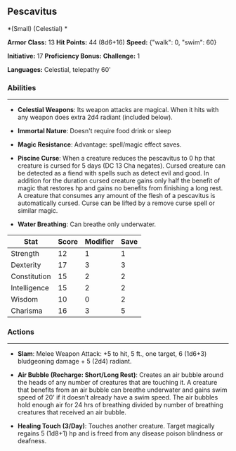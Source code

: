## Pescavitus
*(Small) (Celestial) *

**Armor Class:** 13
**Hit Points:** 44 (8d6+16)
**Speed:** {"walk": 0, "swim": 60}

**Initiative:** 17
**Proficiency Bonus:**
**Challenge:** 1

**Languages:** Celestial, telepathy 60'

### Abilities
 --- 
- **Celestial Weapons**: Its weapon attacks are magical. When it hits with any weapon does extra 2d4 radiant (included below).

- **Immortal Nature**: Doesn't require food drink or sleep

- **Magic Resistance**: Advantage: spell/magic effect saves.

- **Piscine Curse**: When a creature reduces the pescavitus to 0 hp that creature is cursed for 5 days (DC 13 Cha negates). Cursed creature can be detected as a fiend with spells such as detect evil and good. In addition for the duration cursed creature gains only half the benefit of magic that restores hp and gains no benefits from finishing a long rest. A creature that consumes any amount of the flesh of a pescavitus is automatically cursed. Curse can be lifted by a remove curse spell or similar magic.

- **Water Breathing**: Can breathe only underwater.



| Stat | Score | Modifier | Save |
| ---- | ---- | ---- | ---- |
| Strength | 12 | 1 | 1 |
| Dexterity | 17 | 3 | 3 |
| Constitution | 15 | 2 | 2 |
| Intelligence | 15 | 2 | 2 |
| Wisdom | 10 | 0 | 2 |
| Charisma | 16 | 3 | 5 |

### Actions
 --- 
- **Slam**: Melee Weapon Attack: +5 to hit, 5 ft., one target, 6 (1d6+3) bludgeoning damage + 5 (2d4) radiant.

- **Air Bubble (Recharge: Short/Long Rest)**: Creates an air bubble around the heads of any number of creatures that are touching it. A creature that benefits from an air bubble can breathe underwater and gains swim speed of 20' if it doesn’t already have a swim speed. The air bubbles hold enough air for 24 hrs of breathing divided by number of breathing creatures that received an air bubble.

- **Healing Touch (3/Day)**: Touches another creature. Target magically regains 5 (1d8+1) hp and is freed from any disease poison blindness or deafness.

